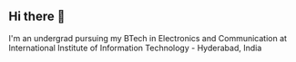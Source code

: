 ## Hi there 👋

I'm an undergrad pursuing my BTech in Electronics and Communication at International Institute of Information Technology - Hyderabad, India
